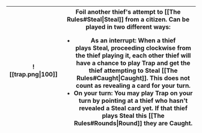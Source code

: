 |![[trap.png\|100]]|Foil another thief's attempt to [[The Rules#Steal\|Steal]] from a citizen. Can be played in two different ways:<ul><li>As an interrupt: When a thief plays **Steal**, proceeding clockwise from the thief playing it, each other thief will have a chance to play **Trap** and get the thief attempting to **Steal** [[The Rules#Caught\|Caught]]. This does not count as revealing a card for your turn.</li><li>On your turn: You may play **Trap** on your turn by pointing at a thief who hasn't revealed a **Steal** card yet. If that thief plays **Steal** this [[The Rules#Rounds\|Round]] they are **Caught**.</li></ul>|
|-|-|
